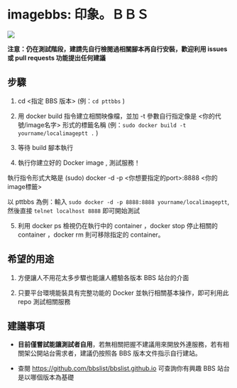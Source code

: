 # imagebbs: 印象。ＢＢＳ

![](https://i.imgur.com/IGpjoDE.png)

**注意：仍在測試階段，建請先自行檢閱過相關腳本再自行安裝，歡迎利用 issues 或 pull requests 功能提出任何建議**

## 步驟

1. cd <指定 BBS 版本> (例：`cd pttbbs` )

2. 用 docker build 指令建立相關映像檔，並加 -t 參數自行指定像是 <你的代號/image名字> 形式的標籤名稱 (例：`sudo docker build -t yourname/localimageptt .` )

3. 等待 build 腳本執行

4. 執行你建立好的 Docker image , 測試服務！ 

執行指令形式大略是 (sudo) docker -d -p <你想要指定的port>:8888 <你的image標籤>

以 pttbbs 為例：輸入 `sudo docker -d -p 8888:8888 yourname/localimageptt`, 然後直接 `telnet localhost 8888` 即可開始測試

5. 利用 docker ps 檢視仍在執行中的 container ，docker stop <container id> 停止相關的 container ，docker rm <container id> 則可移除指定的 container。

## 希望的用途

1. 方便讓人不用花太多步驟也能讓人體驗各版本 BBS 站台的介面

2. 只要平台環境能裝具有完整功能的 Docker 並執行相關基本操作，即可利用此 repo 測試相關服務

## 建議事項

* **目前僅嘗試能讓測試者自用**，若無相關把握不建議用來開放外連服務，若有相關架公開站台需求者，建議仍按照各 BBS 版本文件指示自行建站。

* 查閱 https://github.com/bbslist/bbslist.github.io 可查詢你有興趣 BBS 站台是以哪個版本為基礎
